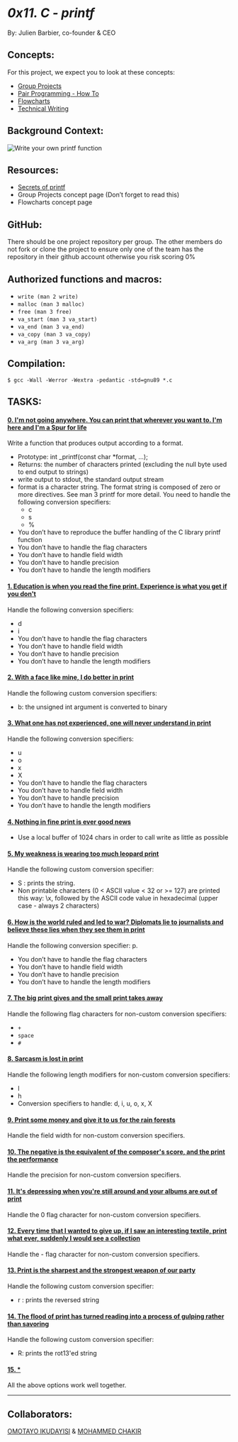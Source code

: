 # *0x11. C - printf*

 By: Julien Barbier, co-founder & CEO

## Concepts:

For this project, we expect you to look at these concepts:

- [Group Projects](https://intranet.alxswe.com/concepts/111)
- [Pair Programming - How To](https://intranet.alxswe.com/concepts/121)
- [Flowcharts](https://intranet.alxswe.com/concepts/130)
- [Technical Writing](https://intranet.alxswe.com/concepts/225)

## Background Context:

![Write your own printf function](https://s3.amazonaws.com/intranet-projects-files/holbertonschool-low_level_programming/228/printf.png)

## Resources:

- [Secrets of printf](https://www.academia.edu/10297206/Secrets_of_printf_)
- Group Projects concept page (Don’t forget to read this)
- Flowcharts concept page

## GitHub:

There should be one project repository per group. The other members do not fork or clone the project to ensure only one of the team has the repository in their github account otherwise you risk scoring 0%

## Authorized functions and macros:

   - `write (man 2 write)`
   - `malloc (man 3 malloc)`
   - `free (man 3 free)`
   - `va_start (man 3 va_start)`
   - `va_end (man 3 va_end)`
   - `va_copy (man 3 va_copy)`
   - `va_arg (man 3 va_arg)`

## Compilation:
```
$ gcc -Wall -Werror -Wextra -pedantic -std=gnu89 *.c
```

## TASKS:

#### [0. I'm not going anywhere. You can print that wherever you want to. I'm here and I'm a Spur for life](0_printf.c)

Write a function that produces output according to a format.

- Prototype: int _printf(const char *format, ...);
- Returns: the number of characters printed (excluding the null byte used to end output to strings)
- write output to stdout, the standard output stream
- format is a character string. The format string is composed of zero or more directives. See man 3 printf for more detail. You need to handle the following conversion specifiers:
   - c
   - s
   - %
- You don’t have to reproduce the buffer handling of the C library printf function
- You don’t have to handle the flag characters
- You don’t have to handle field width
- You don’t have to handle precision
- You don’t have to handle the length modifiers

#### [1. Education is when you read the fine print. Experience is what you get if you don't](1_functions.c)

Handle the following conversion specifiers:

- d
- i
- You don’t have to handle the flag characters
- You don’t have to handle field width
- You don’t have to handle precision
- You don’t have to handle the length modifiers

#### [2. With a face like mine, I do better in print](2_functions.c)

Handle the following custom conversion specifiers:

- b: the unsigned int argument is converted to binary

#### [3. What one has not experienced, one will never understand in print](3_functions.c)

Handle the following conversion specifiers:

- u
- o
- x
- X
- You don’t have to handle the flag characters
- You don’t have to handle field width
- You don’t have to handle precision
- You don’t have to handle the length modifiers

#### [4. Nothing in fine print is ever good news](4_get_flags.c)

- Use a local buffer of 1024 chars in order to call write as little as possible

#### [5. My weakness is wearing too much leopard print](5_get_size.c)

Handle the following custom conversion specifier:

- S : prints the string.
- Non printable characters (0 < ASCII value < 32 or >= 127) are printed this way: \x, followed by the ASCII code value in hexadecimal (upper case - always 2 characters)

#### [6. How is the world ruled and led to war? Diplomats lie to journalists and believe these lies when they see them in print](6_get_precision.c)

Handle the following conversion specifier: p.

- You don’t have to handle the flag characters
- You don’t have to handle field width
- You don’t have to handle precision
- You don’t have to handle the length modifiers

#### [7. The big print gives and the small print takes away](7_get_width.c)

Handle the following flag characters for non-custom conversion specifiers:
- `+`
- `space`
- `#`

#### [8. Sarcasm is lost in print](8_handle_print.c)

Handle the following length modifiers for non-custom conversion specifiers:

- l
- h
- Conversion specifiers to handle: d, i, u, o, x, X

#### [9. Print some money and give it to us for the rain forests](9_utils.c)

Handle the field width for non-custom conversion specifiers.

#### [10. The negative is the equivalent of the composer's score, and the print the performance](10_write_handlers.c)

Handle the precision for non-custom conversion specifiers.

#### [11. It's depressing when you're still around and your albums are out of print]()

Handle the 0 flag character for non-custom conversion specifiers.

#### [12. Every time that I wanted to give up, if I saw an interesting textile, print what ever, suddenly I would see a collection]()

Handle the - flag character for non-custom conversion specifiers.

#### [13. Print is the sharpest and the strongest weapon of our party]()

Handle the following custom conversion specifier:

- r : prints the reversed string

#### [14. The flood of print has turned reading into a process of gulping rather than savoring]()

Handle the following custom conversion specifier:

- R: prints the rot13'ed string

#### [15. *]()

All the above options work well together.








-----------------
## Collaborators:

[OMOTAYO IKUDAYISI](https://github.com/Glitzzybetty) & [MOHAMMED CHAKIR](https://github.com/mohammedchakir)
